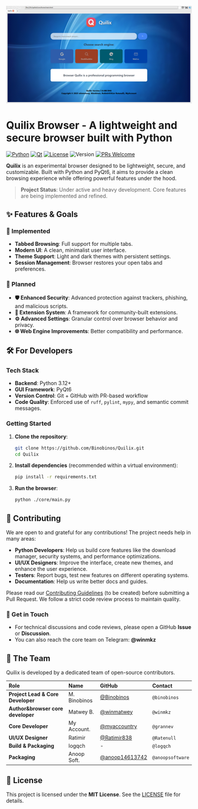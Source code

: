 ![image](core/icons/core.png)

# Quilix Browser - A lightweight and secure browser built with Python

[![Python](https://img.shields.io/badge/Python-3.12+-blue.svg)](https://www.python.org/)
[![Qt](https://img.shields.io/badge/Qt-PyQt6-green.svg)](https://www.riverbankcomputing.com/software/pyqt/)
[![License](https://img.shields.io/badge/License-MIT-yellow.svg)](https://opensource.org/licenses/MIT)
![Version](https://img.shields.io/github/v/release/Binobinos/Quilix?include_prereleases&label=version&color=blue)
[![PRs Welcome](https://img.shields.io/badge/PRs-welcome-brightgreen.svg)](CONTRIBUTING.md)

**Quilix** is an experimental browser designed to be lightweight, secure, and customizable. Built with Python and PyQt6,
it aims to provide a clean browsing experience while offering powerful features under the hood.

> **Project Status**: Under active and heavy development. Core features are being implemented and refined.

## ✨ Features & Goals

### 🚀 Implemented

* **Tabbed Browsing**: Full support for multiple tabs.
* **Modern UI**: A clean, minimalist user interface.
* **Theme Support**: Light and dark themes with persistent settings.
* **Session Management**: Browser restores your open tabs and preferences.

### 🧩 Planned

* **🛡️ Enhanced Security**: Advanced protection against trackers, phishing, and malicious scripts.
* **🔌 Extension System**: A framework for community-built extensions.
* **⚙️ Advanced Settings**: Granular control over browser behavior and privacy.
* **🌐 Web Engine Improvements**: Better compatibility and performance.

## 🛠️ For Developers

### Tech Stack

* **Backend**: Python 3.12+
* **GUI Framework**: PyQt6
* **Version Control**: Git + GitHub with PR-based workflow
* **Code Quality**: Enforced use of `ruff`, `pylint`, `mypy`, and semantic commit messages.

### Getting Started

1. **Clone the repository**:
   ```bash
   git clone https://github.com/Binobinos/Quilix.git
   cd Quilix
   ```

2. **Install dependencies** (recommended within a virtual environment):
   ```bash
   pip install -r requirements.txt
   ```

3. **Run the browser**:
   ```bash
   python ./core/main.py
   ```

## 🤝 Contributing

We are open to and grateful for any contributions! The project needs help in many areas:

* **Python Developers**: Help us build core features like the download manager, security systems, and performance
  optimizations.
* **UI/UX Designers**: Improve the interface, create new themes, and enhance the user experience.
* **Testers**: Report bugs, test new features on different operating systems.
* **Documentation**: Help us write better docs and guides.

Please read our [Contributing Guidelines](CONTRIBUTING.md) (to be created) before submitting a Pull Request. We follow a
strict code review process to maintain quality.

### 💬 Get in Touch

* For technical discussions and code reviews, please open a GitHub **Issue** or **Discussion**.
* You can also reach the core team on Telegram: **@winmkz**

## 👥 The Team

Quilix is developed by a dedicated team of open-source contributors.

| Role                              | Name         | GitHub                                            | Contact         |
|:----------------------------------|:-------------|:--------------------------------------------------|:----------------| 
| **Project Lead & Core Developer** | M. Binobinos | [@Binobinos](https://github.com/Binobinos)        | `@binobinos`    |
| **Author&browser core developer** | Matwey B.    | [@winmatwey](https://github.com/winmatwey)        | `@winmkz`       |
| **Core Developer**                | My Account.  | [@myaccountry](https://github.com/myaccountry)    | `@grannev`      |
| **UI/UX Designer**                | Ratimir      | [@Ratimir838](https://github.com/Ratimir838)      | `@Ratenull`     |
| **Build & Packaging**             | logqch       | -                                                 | `@logqch`       |
| **Packaging**                     | Anoop Soft.  | [@anoop14613742](https://github.com/anoop14613742)| `@anoopsoftware`|
## 📜 License

This project is licensed under the **MIT License**. See the [LICENSE](LICENSE) file for details.
